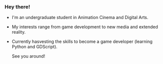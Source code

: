 ### Hey there!

- I'm an undergraduate student in Animation Cinema and Digital Arts.
- My interests range from game development to new media and extended reality.
- Currently hasvesting the skills to become a game developer (learning Python and GDScript).

  See you around!

<!---
aennivar/aennivar is a ✨ special ✨ repository because its `README.md` (this file) appears on your GitHub profile.
You can click the Preview link to take a look at your changes.
--->
